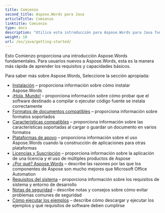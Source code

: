 ```yaml
---
title: Comienzo
second_title: Aspose.Words para Java
articleTitle: Comienzo
linktitle: Comienzo
type: docs
description: "Utilice esta introducción para Aspose.Words para Java fundamentales para empezar a realizar el valor de Aspose.Words para su negocio."
weight: 10
url: /es/java/getting-started/
---
```


Esto Comienzo proporciona una introducción Aspose.Words fundamentales. Para usuarios nuevos a Aspose.Words, esta es la manera más rápida de aprender los requisitos y capacidades básicos.

Para saber más sobre Aspose.Words, Seleccione la sección apropiada:

- [Instalación](/words/es/java/installation/) – proporciona información sobre cómo instalar Aspose.Words
- [¡Hola, Mundo!](/words/es/java/hello-world/) – proporciona información sobre cómo probar que el software destinado a compilar o ejecutar código fuente se instala correctamente
- [Formatos de documentos compatibles](/words/es/java/supported-document-formats/) – proporciona información sobre formatos soportados
- [Características compatibles](/words/es/java/features/) – proporciona información sobre las características soportadas al cargar o guardar un documento en varios formatos
- [Plataformas de apoyo](/words/java/platforms-and-interoperability/) – proporciona información sobre el uso Aspose.Words cuando la construcción de aplicaciones para otras plataformas
- [Licencias y Suscripción](/words/es/java/licensing/) – proporciona información sobre la aplicación de una licencia y el uso de múltiples productos de Aspose
- [¿Por qué? Aspose.Words](/words/java/aspose-words-or-other-solutions/) – describe las razones por las que los componentes de Aspose son mucho mejores que Microsoft Office Automation
- [Requisitos del sistema](/words/es/java/system-requirements/) – proporciona información sobre los requisitos de sistema y entorno de desarrollo
- [Notas de seguridad](/words/es/java/security/) – describe notas y consejos sobre cómo evitar problemas comunes de seguridad
- [Cómo ejecutar los ejemplos](/words/es/java/how-to-run-the-examples/) – describe cómo descargar y ejecutar los ejemplos y qué requisitos de software deben cumplirse
